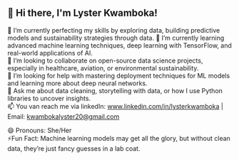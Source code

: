 ## 👋 Hi there, I'm Lyster Kwamboka!

🔭 I’m currently perfecting my skills by exploring  data, building predictive models and  sustainability strategies through data.
🌱 I’m currently learning advanced machine learning techniques, deep learning with TensorFlow, and real-world applications of AI.  
👯 I’m looking to collaborate on open-source data science projects, especially in healthcare, aviation, or environmental sustainability.  
🤔 I’m looking for help with mastering deployment techniques for ML models and learning more about deep neural networks.  
💬 Ask me about data cleaning, storytelling with data, or how I use Python libraries to uncover insights.  
📫 You van reach me via linkedIn: www.linkedin.com/in/lysterkwamboka | Email: kwambokalyster20@gmail.com 

😄 Pronouns: She/Her  
⚡Fun Fact: Machine learning models may get all the glory, but without clean data, they’re just fancy guesses in a lab coat.


<!--
**Lyster-01/Lyster-01** is a ✨ _special_ ✨ repository because its `README.md` (this file) appears on your GitHub profile.

Here are some ideas to get you started:

- 🔭 I’m currently working on ...
- 🌱 I’m currently learning ...
- 👯 I’m looking to collaborate on ...
- 🤔 I’m looking for help with ...
- 💬 Ask me about ...
- 📫 How to reach me: ...
- 😄 Pronouns: ...
- ⚡ Fun fact: ...
-->
